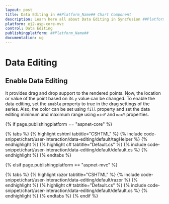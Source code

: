 ```yaml
---
layout: post
title: Data Editing in ##Platform_Name## Chart Component
description: Learn here all about Data Editing in Syncfusion ##Platform_Name## Chart component of Syncfusion Essential JS 2 and more.
platform: ej2-asp-core-mvc
control: Data Editing
publishingplatform: ##Platform_Name##
documentation: ug
---
```



# Data Editing

## Enable Data Editing

It provides drag and drop support to the rendered points. Now, the location or value of the point based on its `y` value can be changed. To enable the data editing, set the `enable` property to true in the drag settings of the series. Also, the color can be set using `fill` property and set the data editing minimum and maximum range using `minY` and `maxY` properties.

{% if page.publishingplatform == "aspnet-core" %}

{% tabs %}
{% highlight cshtml tabtitle="CSHTML" %}
{% include code-snippet/chart/user-interaction/data-editing/default/tagHelper %}
{% endhighlight %}
{% highlight c# tabtitle="Default.cs" %}
{% include code-snippet/chart/user-interaction/data-editing/default/default.cs %}
{% endhighlight %}
{% endtabs %}

{% elsif page.publishingplatform == "aspnet-mvc" %}

{% tabs %}
{% highlight razor tabtitle="CSHTML" %}
{% include code-snippet/chart/user-interaction/data-editing/default/razor %}
{% endhighlight %}
{% highlight c# tabtitle="Default.cs" %}
{% include code-snippet/chart/user-interaction/data-editing/default/default.cs %}
{% endhighlight %}
{% endtabs %}
{% endif %}

